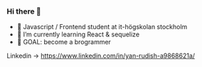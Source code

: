 ### Hi there 👋
- 🔭 Javascript / Frontend student at it-högskolan stockholm
- 🌱 I’m currently learning React & sequelize
- 🥅 GOAL: become a brogrammer 

Linkedin -> https://www.linkedin.com/in/yan-rudish-a9868621a/







